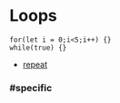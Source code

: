 # Loops

```cards
for(let i = 0;i<5;i++) {}
while(true) {}
```

* [repeat](/blocks/loops/repeat)

### #specific
